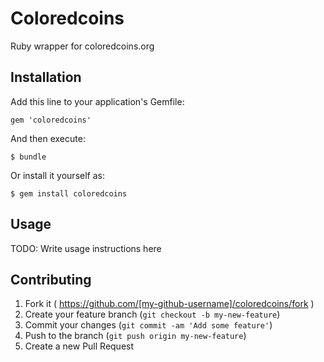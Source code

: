 # Coloredcoins

Ruby wrapper for coloredcoins.org

## Installation

Add this line to your application's Gemfile:

    gem 'coloredcoins'

And then execute:

    $ bundle

Or install it yourself as:

    $ gem install coloredcoins

## Usage

TODO: Write usage instructions here

## Contributing

1. Fork it ( https://github.com/[my-github-username]/coloredcoins/fork )
2. Create your feature branch (`git checkout -b my-new-feature`)
3. Commit your changes (`git commit -am 'Add some feature'`)
4. Push to the branch (`git push origin my-new-feature`)
5. Create a new Pull Request
